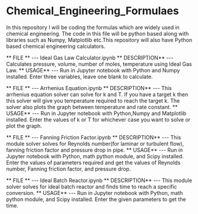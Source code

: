 # Chemical_Engineering_Formulaes
In this repository I will be coding the formulas which are widely used in chemical engineering. The code in this file will be python based along with libraries such as Numpy, Matplotlib etc.This repository will also have Python based chemical engineering calculators.


** FILE ** --- Ideal Gas Law Calculator.ipynb
** DESCRIPTION** --- Calculates pressure, volume, number of moles, temperature using Ideal Gas Law.
** USAGE** --- Run in Jupyter notebook with Python and Numpy installed. Enter three variables, leave one blank to calculate. 


** FILE ** --- Arrhenius Equation.ipynb
** DESCRIPTION** --- This arrhenius equation solver can solve for k and T. If you have a target k then this solver will give you temperature required to reach the target k. The solver also plots the graph between temperature and rate constant.
** USAGE** --- Run in Jupyter notebook with Python,Numpy and Matplotlib installed. Enter the values of k or T for whichever case you want to solve or plot the graph.

** FILE ** --- Fanning Friction Factor.ipynb
** DESCRIPTION** --- This module solver solves for Reynolds number(for laminar or turbulent flow), fanning friction factor and pressure drop in pipe.
** USAGE** --- Run in Jupyter notebook with Python, math python module, and Scipy installed. Enter the values of parameters required and get the values of Reynolds number, Fanning friction factor, and pressure drop.

** FILE ** --- Ideal Batch Reactor.ipynb
** DESCRIPTION** --- This module solver solves for ideal batch reactor and finds time to reach a specific conversion. 
** USAGE** --- Run in Jupyter notebook with Python, math python module, and Scipy installed. Enter the given parameters to get the time. 

